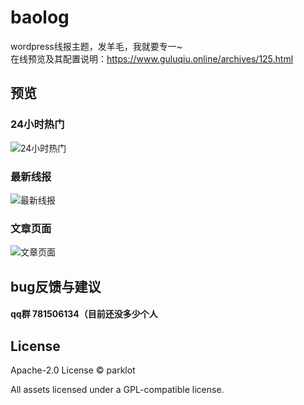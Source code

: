 # baolog
wordpress线报主题，发羊毛，我就要专一~<br>
在线预览及其配置说明：https://www.guluqiu.online/archives/125.html
## 预览
### 24小时热门
![24小时热门](https://i.loli.net/2021/08/26/incjTJN8BL79XOF.png)
### 最新线报
![最新线报](https://i.loli.net/2021/08/26/mOCsEn9ywcVjMGh.png)
### 文章页面
![文章页面](https://i.loli.net/2021/08/26/ZkQRoN78W5pihgI.png)

## bug反馈与建议
#### qq群 781506134（目前还没多少个人
## License
Apache-2.0 License © parklot

All assets licensed under a GPL-compatible license.
